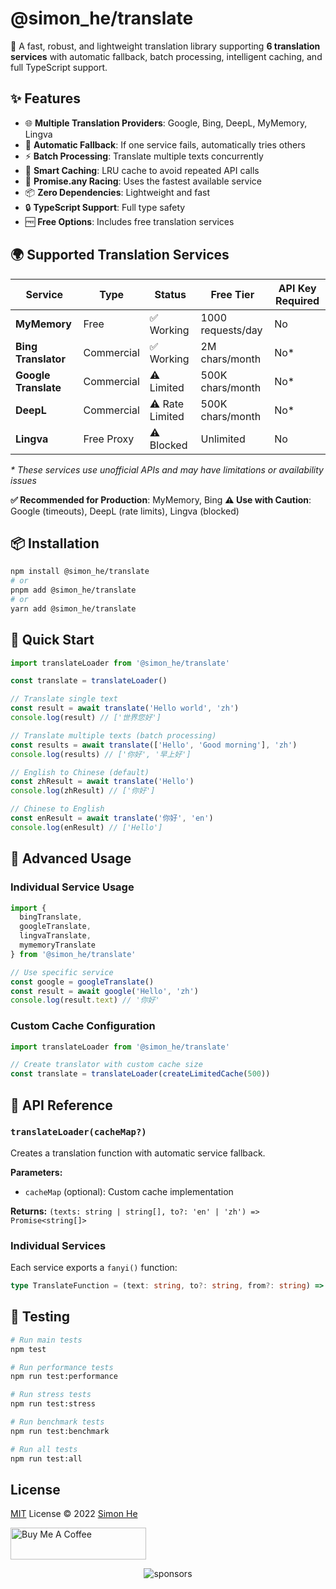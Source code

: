 # @simon_he/translate

🚀 A fast, robust, and lightweight translation library supporting **6 translation services** with automatic fallback, batch processing, intelligent caching, and full TypeScript support.

## ✨ Features

- 🌐 **Multiple Translation Providers**: Google, Bing, DeepL, MyMemory, Lingva
- 🔄 **Automatic Fallback**: If one service fails, automatically tries others
- ⚡ **Batch Processing**: Translate multiple texts concurrently
- 🧠 **Smart Caching**: LRU cache to avoid repeated API calls
- 🎯 **Promise.any Racing**: Uses the fastest available service
- 📦 **Zero Dependencies**: Lightweight and fast
- 🔒 **TypeScript Support**: Full type safety
- 🆓 **Free Options**: Includes free translation services

## 🌍 Supported Translation Services

| Service | Type | Status | Free Tier | API Key Required |
|---------|------|--------|-----------|------------------|
| **MyMemory** | Free | ✅ Working | 1000 requests/day | No |
| **Bing Translator** | Commercial | ✅ Working | 2M chars/month | No* |
| **Google Translate** | Commercial | ⚠️ Limited | 500K chars/month | No* |
| **DeepL** | Commercial | ⚠️ Rate Limited | 500K chars/month | No* |
| **Lingva** | Free Proxy | ⚠️ Blocked | Unlimited | No |

*\* These services use unofficial APIs and may have limitations or availability issues*

**✅ Recommended for Production**: MyMemory, Bing
**⚠️ Use with Caution**: Google (timeouts), DeepL (rate limits), Lingva (blocked)

## 📦 Installation

```bash
npm install @simon_he/translate
# or
pnpm add @simon_he/translate
# or
yarn add @simon_he/translate
```

## 🚀 Quick Start

```typescript
import translateLoader from '@simon_he/translate'

const translate = translateLoader()

// Translate single text
const result = await translate('Hello world', 'zh')
console.log(result) // ['世界您好']

// Translate multiple texts (batch processing)
const results = await translate(['Hello', 'Good morning'], 'zh')
console.log(results) // ['你好', '早上好']

// English to Chinese (default)
const zhResult = await translate('Hello')
console.log(zhResult) // ['你好']

// Chinese to English
const enResult = await translate('你好', 'en')
console.log(enResult) // ['Hello']
```

## 🔧 Advanced Usage

### Individual Service Usage

```typescript
import {
  bingTranslate,
  googleTranslate,
  lingvaTranslate,
  mymemoryTranslate
} from '@simon_he/translate'

// Use specific service
const google = googleTranslate()
const result = await google('Hello', 'zh')
console.log(result.text) // '你好'
```

### Custom Cache Configuration

```typescript
import translateLoader from '@simon_he/translate'

// Create translator with custom cache size
const translate = translateLoader(createLimitedCache(500))
```

## 🎯 API Reference

### `translateLoader(cacheMap?)`

Creates a translation function with automatic service fallback.

**Parameters:**
- `cacheMap` (optional): Custom cache implementation

**Returns:** `(texts: string | string[], to?: 'en' | 'zh') => Promise<string[]>`

### Individual Services

Each service exports a `fanyi()` function:

```typescript
type TranslateFunction = (text: string, to?: string, from?: string) => Promise<{ text: string }>
```

## 🧪 Testing

```bash
# Run main tests
npm test

# Run performance tests
npm run test:performance

# Run stress tests
npm run test:stress

# Run benchmark tests
npm run test:benchmark

# Run all tests
npm run test:all
```

## License
[MIT](./LICENSE) License © 2022 [Simon He](https://github.com/Simon-He95)

<a href="https://github.com/Simon-He95/sponsor" target="_blank"><img src="https://cdn.buymeacoffee.com/buttons/default-orange.png" alt="Buy Me A Coffee" style="height: 51px !important;width: 217px !important;" ></a>

<span><div align="center">![sponsors](https://www.hejian.club/images/sponsors.jpg)</div></span>
